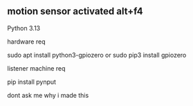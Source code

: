 ## motion sensor activated alt+f4


Python 3.13


hardware req

sudo apt install python3-gpiozero
or
sudo pip3 install gpiozero



listener machine req

pip install pynput

dont ask me why i made this